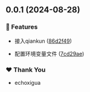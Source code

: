## 0.0.1 (2024-08-28)


### 🚀 Features

- 接入qiankun ([86d2f49](https://github.com/EchoXigua/xg-monorepo/commit/86d2f49))

- 配置环境变量文件 ([7cd29ae](https://github.com/EchoXigua/xg-monorepo/commit/7cd29ae))


### ❤️  Thank You

- echoxigua
